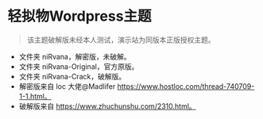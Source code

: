 # 轻拟物Wordpress主题
> 该主题破解版未经本人测试，演示站为同版本正版授权主题。
* 文件夹 niRvana，解密版，未破解。
* 文件夹 niRvana-Original，官方原版。
* 文件夹 niRvana-Crack，破解版。
* 解密版来自 loc 大佬@Madlifer https://www.hostloc.com/thread-740709-1-1.html。
* 破解版来自 https://www.zhuchunshu.com/2310.html。
